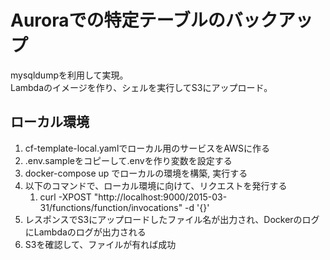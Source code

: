 # Auroraでの特定テーブルのバックアップ

mysqldumpを利用して実現。  
Lambdaのイメージを作り、シェルを実行してS3にアップロード。

## ローカル環境

1. cf-template-local.yamlでローカル用のサービスをAWSに作る
2. .env.sampleをコピーして.envを作り変数を設定する
3. docker-compose up でローカルの環境を構築, 実行する
4. 以下のコマンドで、ローカル環境に向けて、リクエストを発行する
    1. curl -XPOST "http://localhost:9000/2015-03-31/functions/function/invocations" -d '{}'
5. レスポンスでS3にアップロードしたファイル名が出力され、DockerのログにLambdaのログが出力される
6. S3を確認して、ファイルが有れば成功
